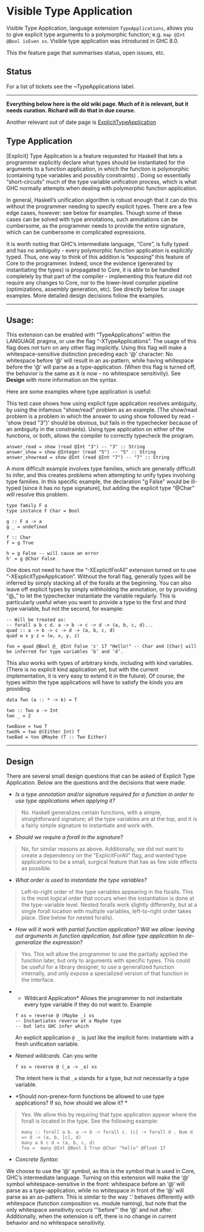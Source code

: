 # Visible Type Application


Visible Type Application, language extension `TypeApplications`, allows you to give explicit type arguments to a polymorphic function; e.g. `map @Int @Bool isEven xs`.  Visible type application was introduced in GHC 8.0.


This the feature page that summarises status, open issues, etc.

## Status

For a list of tickets see the ~TypeApplications label.


---

**Everything below here is the old wiki page.  Much of it is relevant, but it needs curation. Richard will do that in due course.**


Another relevant out of date page is [ExplicitTypeApplication](explicit-type-application)

## Type Application


\[Explicit\] Type Application is a feature requested for Haskell that lets a programmer explicitly declare what types should be instantiated for the arguments to a function application, in which the function is polymorphic (containing type variables and possibly constraints) . Doing so essentially “short-circuits” much of the type variable unification process, which is what GHC normally attempts when dealing with polymorphic function application.


In general, Haskell’s unification algorithm is robust enough that it can do this without the programmer needing to specify explicit types. There are a few edge cases, however: see below for examples. Though some of these cases can be solved with type annotations, such annotations can be cumbersome, as the programmer needs to provide the entire signature, which can be cumbersome in complicated expressions. 


It is worth noting that GHC’s intermediate language, “Core”, is fully typed and has no ambiguity - every polymorphic function application is explicitly typed. Thus, one way to think of this addition is “exposing” this feature of Core to the programmer. Indeed, once the evidence (generated by instantiating the types) is propagated to Core, it is able to be handled completely by that part of the compiler - implementing this feature did not require any changes to Core, nor to the lower-level compiler pipeline (optimizations, assembly generation, etc).
See directly below for usage examples. More detailed design decisions follow the examples.

---

## **Usage:**



 



This extension can be enabled with “TypeApplications” within the LANGUAGE pragma, or use the flag “-XTypeApplications”. The usage of this flag does not turn on any other flag implicitly. Using this flag will make a whitespace-sensitive distinction preceding each ‘@’ character: No whitespace before ‘@’ will result in an as-pattern, while having whitespace before the ‘@’ will parse as a type-application. (When this flag is turned off, the behavior is the same as it is now - no whitespace sensitivity). See **Design** with more information on the syntax.


Here are some examples where type application is useful:


This test case shows how using explicit type application resolves ambiguity, by
using the infamous "show/read" problem as an example. (The show/read problem is
a problem in which the answer to using show followed by read - 'show (read "3")'
should be obvious, but fails in the typechecker because of an ambiguity in the
constraints). Using type application on either of the functions, or both, allows the compiler
to correctly typecheck the program.

```wiki
answer_read = show (read @Int "3") -- "3" :: String
answer_show = show @Integer (read "5") -- "5" :: String
answer_showread = show @Int (read @Int "7") -- "7" :: String
```


A more difficult example involves type families, which are generally difficult to infer, and this creates problems when attempting to unify types involving type families. In this specific example, the declaration "g False" would be ill-typed \[since it has no type signature\], but adding the explicit type “\@Char” will resolve this problem.

```wiki
type family F a
type instance F Char = Bool

g :: F a -> a
g _ = undefined

f :: Char
f = g True

h = g False -- will cause an error
h' = g @Char False
```


One does not need to have the “-XExplicitForAll” extension turned on to use “-XExplicitTypeApplication”. Without the forall flag, generally types will be inferred by simply stacking all of the foralls at the beginning. You can also leave off explicit types by simply withholding the annotation, or by providing “\@_” to let the typechecker instantiate the variable regularly. This is particularly useful when you want to provide a type to the first and third type variable, but not the second, for example:

```wiki
-- Will be treated as:
-- forall a b c d. a -> b -> c -> d -> (a, b, c, d)...
quad :: a -> b -> c -> d -> (a, b, c, d)
quad w x y z = (w, x, y, z)

foo = quad @Bool @_ @Int False 'c' 17 "Hello!" -- Char and [Char] will be inferred for type variables ‘b’ and ‘d’.
```


This also works with types of arbitrary kinds, including with kind variables. (There is no explicit kind application yet, but with the current implementation, it is very easy to extend it in the future). Of course, the types within the type applications will have to satisfy the kinds you are providing.

```wiki
data Two (a :: * -> k) = T

two :: Two a -> Int
two _ = 2

twoBase = two T
twoOk = two @(Either Int) T
twoBad = too @Maybe (T :: Two Either)
```

---

## **Design**


There are several small design questions that can be asked of Explicit Type Application. Below are the questions and the decisions that were made:

- *Is a type annotation and/or signature required for a function in order to use type applications when applying it?*

>
>
> No. Haskell generalizes certain functions, with a simple, straightforward signature; all the type variables are at the top, and it is a fairly simple signature to instantiate and work with. 
>
>

- *Should we require a forall in the signature?* 

>
>
> No, for similar reasons as above. Additionally, we did not want to create a dependency on the "ExplicitForAll" flag, and wanted type applications to be a small, surgical feature that has as few side effects as possible.
>
>

- *What order is used to instantiate the type variables?* 

>
>
> Left-to-right order of the type variables appearing in the foralls. This is the most logical order that occurs when the instantiation is done at the type-variable level. Nested foralls work slightly differently, but at a single forall location with multiple variables, left-to-right order takes place. (See below for nested foralls).
>
>

- *How will it work with partial function application? Will we allow: leaving out arguments in function application, but allow type application to de-generalize the expression?*

>
>
> Yes. This will allow the programmer to use the partially applied the function later, but only to arguments with specific types. This could be useful for a library designer, to use a generalized function internally, and only expose a specialized version of that function in the interface.  
>
>

- * Wildcard Application*
  Allows the programmer to not instantiate every type variable if they do not want to. Example

  ```wiki
  f xs = reverse @ (Maybe _) xs
  -- Instantiates reverse at a Maybe type
  -- but lets GHC infer which
  ```

  An explicit application `@ _` is just like the implicit form: instantiate with a fresh unification variable.  

- *Named wildcards*.  Can you write

  ```wiki
  f xs = reverse @ (_a -> _a) xs
  ```

  The intent here is that `_a` stands for a type, but not necessarily a type variable.

- *Should non-prenex-form functions be allowed to use type applications? If so, how should we allow it? *

>
>
> Yes. We allow this by requiring that type application appear where the forall is located in the type. See the following example:
>
>
> ```wiki
> many :: forall a b. a -> b -> forall c. [c] -> forall d . Num d => d -> (a, b, [c], d)
> many a b c d = (a, b, c, d)
> foo =  many @Int @Bool 5 True @Char "hello" @Float 17
> ```

- *Concrete Syntax*:


We choose to use the ‘@’ symbol, as this is the symbol that is used in Core, GHC’s intermediate language. Turning on this extension will make the ‘@’ symbol whitespace-sensitive in the front: whitespace before an ‘@’ will parse as a type-application, while no whitespace in front of the ‘@’ will parse as an as-pattern. This is similar to the way ‘.’ behaves differently with whitespace (function composition vs. module naming), but note that the only whitespace sensitivity occurs ‘’’before’’’ the ‘@’ and not after. Additionally, when the extension is off, there is no change in current behavior and no whitespace sensitivity.
